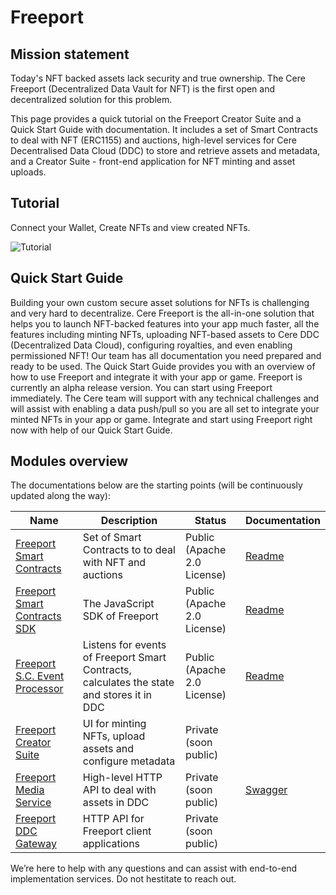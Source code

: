 # Freeport

## Mission statement

Today's NFT backed assets lack security and true ownership. The Cere Freeport (Decentralized Data Vault for NFT) is the first open and decentralized solution for this problem. 

This page provides a quick tutorial on the Freeport Creator Suite and a Quick Start Guide with documentation. It includes a set of Smart Contracts to deal with NFT (ERC1155) and auctions,
high-level services for Cere Decentralised Data Cloud (DDC) to store and retrieve assets and metadata, and a Creator Suite - front-end
application for NFT minting and asset uploads. 

## Tutorial

Connect your Wallet, Create NFTs and view created NFTs.

![Tutorial](https://user-images.githubusercontent.com/5919565/138561407-f5488c7b-e678-4292-8189-c7ab926d5734.gif)

## Quick Start Guide

Building your own custom secure asset solutions for NFTs is challenging and very hard to decentralize. Cere Freeport is the all-in-one solution that helps you to launch NFT-backed features into your app much faster, all the features including minting NFTs, uploading NFT-based assets to Cere DDC (Decentralized Data Cloud), configuring royalties, and even enabling permissioned NFT! 
Our team has all documentation you need prepared and ready to be used. The Quick Start Guide provides you with an overview of how to use Freeport and integrate it with your app or game. Freeport is currently an alpha release version. You can start using Freeport immediately. The Cere team will support with any technical challenges and will assist with enabling a data push/pull so you are all set to integrate your minted NFTs in your app or game. Integrate and start using Freeport right now with help of our Quick Start Guide. 

## Modules overview

The documentations below are the starting points (will be continuously updated along the way):

|Name|Description|Status|Documentation|
|---|---|---|---|
|[Freeport Smart Contracts](https://github.com/Cerebellum-Network/Freeport-Smart-Contracts)|Set of Smart Contracts to to deal with NFT and auctions|Public (Apache 2.0 License)|[Readme](https://github.com/Cerebellum-Network/Freeport-Smart-Contracts/blob/master/README.md)|
|[Freeport Smart Contracts SDK](https://github.com/Cerebellum-Network/Freeport-Smart-Contracts-SDK)|The JavaScript SDK of Freeport|Public (Apache 2.0 License)|[Readme](https://github.com/Cerebellum-Network/Freeport-Smart-Contracts-SDK/blob/master/README.md)|
|[Freeport S.C. Event Processor](https://github.com/Cerebellum-Network/Freeport-S.C.-Event-Processor)|Listens for events of Freeport Smart Contracts, calculates the state and stores it in DDC|Public (Apache 2.0 License)|[Readme](https://github.com/Cerebellum-Network/Freeport-S.C.-Event-Processor/blob/dev/README.md)|
|[Freeport Creator Suite](https://github.com/Cerebellum-Network/Freeport-Creator-Suite)|UI for minting NFTs, upload assets and configure metadata|Private (soon public)||
|[Freeport Media Service](https://github.com/Cerebellum-Network/Freeport-Media-Service)|High-level HTTP API to deal with assets in DDC|Private (soon public)|[Swagger](https://media.ddc.dev.cere.network/q/swagger-ui/)|
|[Freeport DDC Gateway](https://github.com/Cerebellum-Network/Freeport-DDC-Gateway)|HTTP API for Freeport client applications|Private (soon public)||

We’re here to help with any questions and can assist with end-to-end implementation services. Do not hestitate to reach out.
